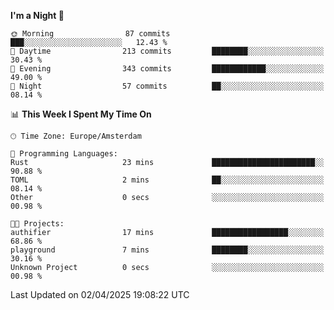 <!--START_SECTION:waka-->
**I'm a Night 🦉** 

```text
🌞 Morning                87 commits          ███░░░░░░░░░░░░░░░░░░░░░░   12.43 % 
🌆 Daytime                213 commits         ████████░░░░░░░░░░░░░░░░░   30.43 % 
🌃 Evening                343 commits         ████████████░░░░░░░░░░░░░   49.00 % 
🌙 Night                  57 commits          ██░░░░░░░░░░░░░░░░░░░░░░░   08.14 % 
```


📊 **This Week I Spent My Time On** 

```text
🕑︎ Time Zone: Europe/Amsterdam

💬 Programming Languages: 
Rust                     23 mins             ███████████████████████░░   90.88 % 
TOML                     2 mins              ██░░░░░░░░░░░░░░░░░░░░░░░   08.14 % 
Other                    0 secs              ░░░░░░░░░░░░░░░░░░░░░░░░░   00.98 % 

🐱‍💻 Projects: 
authifier                17 mins             █████████████████░░░░░░░░   68.86 % 
playground               7 mins              ████████░░░░░░░░░░░░░░░░░   30.16 % 
Unknown Project          0 secs              ░░░░░░░░░░░░░░░░░░░░░░░░░   00.98 % 
```


 Last Updated on 02/04/2025 19:08:22 UTC
<!--END_SECTION:waka-->
